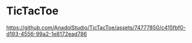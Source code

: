 # TicTacToe

https://github.com/AnadolStudio/TicTacToe/assets/74777850/c415fbf0-d193-4556-99a2-1e8172ead786

